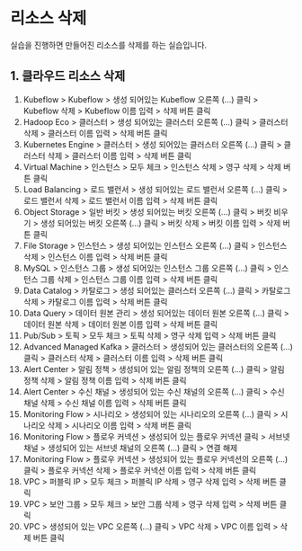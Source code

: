 # 리소스 삭제

실습을 진행하면 만들어진 리소스를 삭제를 하는 실습입니다.

## 1. 클라우드 리소스 삭제

1. Kubeflow > Kubeflow > 생성 되어있는 Kubeflow 오른쪽 (...) 클릭 > Kubeflow 삭제 > Kubeflow 이름 입력 > 삭제 버튼 클릭
2. Hadoop Eco > 클러스터 > 생성 되어있는 클러스터 오른쪽 (...) 클릭 > 클러스터 삭제 > 클러스터 이름 입력 > 삭제 버튼 클릭
3. Kubernetes Engine > 클러스터 > 생성 되어있는 클러스터 오른쪽 (...) 클릭 > 클러스터 삭제 > 클러스터 이름 입력 > 삭제 버튼 클릭
4. Virtual Machine > 인스턴스 > 모두 체크 > 인스턴스 삭제 > 영구 삭제 > 삭제 버튼 클릭
5. Load Balancing > 로드 밸런서 > 생성 되어있는 로드 밸런서 오른쪽 (...) 클릭 > 로드 밸런서 삭제 > 로드 밸런서 이름 입력 > 삭제 버튼 클릭
6. Object Storage > 일반 버킷 > 생성 되어있는 버킷 오른쪽 (...) 클릭 > 버킷 비우기 > 생성 되어있는 버킷 오른쪽 (...) 클릭 > 버킷 삭제 > 버킷 이름 입력 > 삭제 버튼 클릭
7. File Storage > 인스턴스 > 생성 되어있는 인스턴스 오른쪽 (...) 클릭 > 인스턴스 삭제 > 인스턴스 이름 입력 > 삭제 버튼 클릭
8. MySQL > 인스턴스 그룹 > 생성 되어있는 인스턴스 그룹 오른쪽 (...) 클릭 > 인스턴스 그룹 삭제 > 인스턴스 그룹 이름 입력 > 삭제 버튼 클릭
9. Data Catalog > 카탈로그 > 생성 되어있는 클러스터 오른쪽 (...) 클릭 > 카탈로그 삭제 > 카탈로그 이름 입력 > 삭제 버튼 클릭
10. Data Query > 데이터 원본 관리 > 생성 되어있는 데이터 원본 오른쪽 (...) 클릭 > 데이터 원본 삭제 > 데이터 원본 이름 입력 > 삭제 버튼 클릭
11. Pub/Sub > 토픽 > 모두 체크 > 토픽 삭제 > 영구 삭제 입력 > 삭제 버튼 클릭
12. Advanced Managed Kafka > 클러스터 > 생성되어 있는 클러스터의 오른쪽 (...) 클릭 > 클러스터 삭제 > 클러스터 이름 입력 > 삭제 버튼 클릭
13. Alert Center > 알림 정책 > 생성되어 있는 알림 정책의 오른쪽 (...) 클릭 > 알림 정책 삭제 > 알림 정책 이름 입력 > 삭제 버튼 클릭
14. Alert Center > 수신 채널 > 생성되어 있는 수신 채널의 오른쪽 (...) 클릭 > 수신 채널 삭제 > 수신 채널 이름 입력 > 삭제 버튼 클릭
15. Monitoring Flow > 시나리오 > 생성되어 있는 시나리오의 오른쪽 (...) 클릭 > 시나리오 삭제 > 시나리오 이름 입력 > 삭제 버튼 클릭
16. Monitoring Flow > 플로우 커넥션 > 생성되어 있는 플로우 커넥션 클릭 > 서브넷 채널 > 생성되어 있는 서브넷 채널의 오른쪽 (...) 클릭 > 연결 해제
17. Monitoring Flow > 플로우 커넥션 > 생성되어 있는 플로우 커넥션의 오른쪽 (...) 클릭 > 플로우 커넥션 삭제 > 플로우 커넥션 이름 입력 > 삭제 버튼 클릭
18. VPC > 퍼블릭 IP > 모두 체크 > 퍼블릭 IP 삭제 > 영구 삭제 입력 > 삭제 버튼 클릭
19. VPC > 보안 그룹 > 모두 체크 > 보안 그룹 삭제 > 영구 삭제 입력 > 삭제 버튼 클릭
20. VPC > 생성되어 있는 VPC 오른쪽 (...) 클릭 > VPC 삭제 > VPC 이름 입력 > 삭제 버튼 클릭
